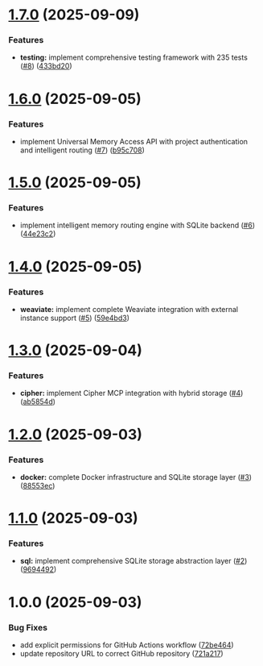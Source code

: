 # [1.7.0](https://github.com/philga7/ai-agent-memory-router/compare/v1.6.0...v1.7.0) (2025-09-09)


### Features

* **testing:** implement comprehensive testing framework with 235 tests ([#8](https://github.com/philga7/ai-agent-memory-router/issues/8)) ([433bd20](https://github.com/philga7/ai-agent-memory-router/commit/433bd2007dd855a815d21f68900eac71f68d2d68))

# [1.6.0](https://github.com/philga7/ai-agent-memory-router/compare/v1.5.0...v1.6.0) (2025-09-05)


### Features

* implement Universal Memory Access API with project authentication and intelligent routing ([#7](https://github.com/philga7/ai-agent-memory-router/issues/7)) ([b95c708](https://github.com/philga7/ai-agent-memory-router/commit/b95c708a09985b56ba92b6653d03c0fae999faaf))

# [1.5.0](https://github.com/philga7/ai-agent-memory-router/compare/v1.4.0...v1.5.0) (2025-09-05)


### Features

* implement intelligent memory routing engine with SQLite backend ([#6](https://github.com/philga7/ai-agent-memory-router/issues/6)) ([44e23c2](https://github.com/philga7/ai-agent-memory-router/commit/44e23c2d7694c90eff50b72287af20b25146e11a))

# [1.4.0](https://github.com/philga7/ai-agent-memory-router/compare/v1.3.0...v1.4.0) (2025-09-05)


### Features

* **weaviate:** implement complete Weaviate integration with external instance support ([#5](https://github.com/philga7/ai-agent-memory-router/issues/5)) ([59e4bd3](https://github.com/philga7/ai-agent-memory-router/commit/59e4bd31fb274a80d1d5655913d41659bd0533a3))

# [1.3.0](https://github.com/philga7/ai-agent-memory-router/compare/v1.2.0...v1.3.0) (2025-09-04)


### Features

* **cipher:** implement Cipher MCP integration with hybrid storage ([#4](https://github.com/philga7/ai-agent-memory-router/issues/4)) ([ab5854d](https://github.com/philga7/ai-agent-memory-router/commit/ab5854d91a14724052ecd0fdf90b05cf2942467a))

# [1.2.0](https://github.com/philga7/ai-agent-memory-router/compare/v1.1.0...v1.2.0) (2025-09-03)


### Features

* **docker:** complete Docker infrastructure and SQLite storage layer ([#3](https://github.com/philga7/ai-agent-memory-router/issues/3)) ([88553ec](https://github.com/philga7/ai-agent-memory-router/commit/88553ec3c013cfd33fe234c72201e5ff06b7d30b))

# [1.1.0](https://github.com/philga7/ai-agent-memory-router/compare/v1.0.0...v1.1.0) (2025-09-03)


### Features

* **sql:** implement comprehensive SQLite storage abstraction layer ([#2](https://github.com/philga7/ai-agent-memory-router/issues/2)) ([9694492](https://github.com/philga7/ai-agent-memory-router/commit/9694492bc8b95d1cbc74768fca57c31352d5324b))

# 1.0.0 (2025-09-03)


### Bug Fixes

* add explicit permissions for GitHub Actions workflow ([72be464](https://github.com/philga7/ai-agent-memory-router/commit/72be464bdee1986e64fc80ca3ed91a4d6a5716dd))
* update repository URL to correct GitHub repository ([721a217](https://github.com/philga7/ai-agent-memory-router/commit/721a2176d9e2df275b870fecabbc407bf8f9c93c))
